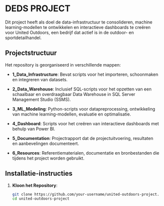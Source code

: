 # DEDS PROJECT

Dit project heeft als doel de data-infrastructuur te consolideren, machine learning-modellen te ontwikkelen en interactieve dashboards te creëren voor United Outdoors, een bedrijf dat actief is in de outdoor- en sportdetailhandel.

## Projectstructuur

Het repository is georganiseerd in verschillende mappen:

- **1_Data_Infrastructure**: Bevat scripts voor het importeren, schoonmaken en integreren van datasets.
  
- **2_Data_Warehouse**: Inclusief SQL-scripts voor het opzetten van een schaalbaar en overdraagbaar Data Warehouse in SQL Server Management Studio (SSMS).

- **3_ML_Modeling**: Python-scripts voor datapreprocessing, ontwikkeling van machine learning-modellen, evaluatie en optimalisatie.

- **4_Dashboard**: Scripts voor het creëren van interactieve dashboards met behulp van Power BI.

- **5_Documentation**: Projectrapport dat de projectuitvoering, resultaten en aanbevelingen documenteert.

- **6_Resources**: Referentiematerialen, documentatie en bronbestanden die tijdens het project worden gebruikt.

## Installatie-instructies

1. **Kloon het Repository**:
   ```bash
   git clone https://github.com/your-username/united-outdoors-project.git
   cd united-outdoors-project
